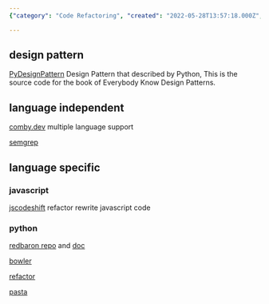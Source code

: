 ```yaml
---
{"category": "Code Refactoring", "created": "2022-05-28T13:57:18.000Z", "date": "2022-05-28 13:57:18", "description": "Code Batch Change Tool, or Code Refactor Tool, is a novel sed-like tool designed for refactoring and rewriting code in multiple programming languages. It offers language independence through platforms like comby.dev and language-specific tools, including jscodeshift for JavaScript and various Python options such as Redbaron, Bowler, refactor, and Google's Pasta.", "modified": "2022-11-08T16:07:58.179Z", "tags": ["code refactoring", "programming language understanding", "sed alternative", "semantic editing", "stub"], "title": "Code Batch Change Tool, Code Refactor Tool (the new sed)"}

---
```


## design pattern

[PyDesignPattern](https://github.com/luoweifu/PyDesignPattern) Design Pattern that described by Python, This is the source code for the book of Everybody Know Design Patterns.

## language independent

[comby.dev](https://comby.dev/docs/get-started) multiple language support

[semgrep](https://semgrep.dev/docs/cli-reference/)

## language specific

### javascript

[jscodeshift](https://www.toptal.com/javascript/write-code-to-rewrite-your-code) refactor rewrite javascript code

### python

[redbaron repo](https://github.com/PyCQA/redbaron) and [doc](https://redbaron.readthedocs.io/en/latest/tuto.html#)

[bowler](https://github.com/facebookincubator/Bowler)

[refactor](https://github.com/isidentical/refactor)

[pasta](https://github.com/google/pasta)

